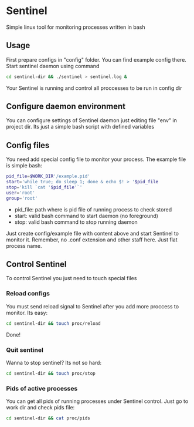 # Sentinel
Simple linux tool for monitoring processes written in bash

## Usage
First prepare configs in "config" folder. You can find example config there.
Start sentinel daemon using command
```bash
cd sentinel-dir && ./sentinel > sentinel.log &
```
Your Sentinel is running and control all proccesses to be run in config dir

## Configure daemon environment
You can configure settings of Sentinel daemon just editing file "env" in project dir. Its just a simple bash script with defined variables

## Config files
You need add special config file to monitor your process. The example file is simple bash:
```bash
pid_file=$WORK_DIR'/example.pid'
start='while true; do sleep 1; done & echo $! > '$pid_file
stop='kill `cat '$pid_file'`'
user='root'
group='root'
```
- pid_file: path where is pid file of running process to check stored
- start: valid bash command to start daemon (no foreground)
- stop: valid bash command to stop running daemon

Just create config/example file with content above and start Sentinel to monitor it. Remember, no .conf extension and other staff here. Just flat process name.

## Control Sentinel
To control Sentinel you just need to touch special files

### Reload configs
You must send reload signal to Sentinel after you add more proccess to monitor. Its easy:
```bash
cd sentinel-dir && touch proc/reload
```
Done!

### Quit sentinel
Wanna to stop sentinel? Its not so hard:
```bash
cd sentinel-dir && touch proc/stop
```

### Pids of active processes
You can get all pids of running processes under Sentinel control. Just go to work dir and check pids file:
```bash
cd sentinel-dir && cat proc/pids
```

